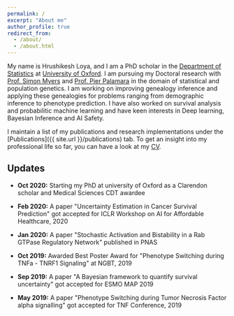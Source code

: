 ```yaml
---
permalink: /
excerpt: "About me"
author_profile: true
redirect_from: 
  - /about/
  - /about.html
---
```


My name is Hrushikesh Loya, and I am a PhD scholar in the [Department of Statistics](http://www.stats.ox.ac.uk/) at [University of Oxford](http://www.ox.ac.uk/). I am pursuing my Doctoral research with [Prof. Simon Myers](https://www.stats.ox.ac.uk/all-people/simon-myers/) and [Prof. Pier Palamara](http://www.stats.ox.ac.uk/all-people/pier-francesco-palamara/) in the domain of statistical and population genetics. I am working on improving genealogy inference and applying these genealogies for problems ranging from demographic inference to phenotype prediction. I have also worked on survival analysis and probabilitic machine learning and have keen interests in Deep learning, Bayesian Inference and AI Safety.

I maintain a list of my publications and research implementations under the [Publications]({{ site.url }}/publications) tab. To get an insight into my professional life so far, you can have a look at my [CV](/images/Hrushikesh_Loya_IITB_CV_company_oct.pdf).

## Updates
* <b>Oct 2020:</b> Starting my PhD at university of Oxford as a Clarendon scholar and Medical Sciences CDT awardee

* <b>Feb 2020:</b> A paper "Uncertainty Estimation in Cancer Survival Prediction" got accepted for ICLR Workshop on AI for Affordable Healthcare, 2020

* <b>Jan 2020:</b> A paper "Stochastic Activation and Bistability in a Rab GTPase Regulatory Network" published in PNAS

* <b>Oct 2019:</b> Awarded Best Poster Award for "Phenotype Switching during TNFa - TNRF1 Signaling" at NGBT, 2019

* <b>Sep 2019:</b> A paper "A Bayesian framework to quantify survival uncertainty" got accepted for ESMO MAP 2019

* <b>May 2019:</b> A paper "Phenotype Switching during Tumor Necrosis Factor alpha signalling" got accepted for TNF Conference, 2019 
